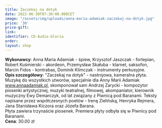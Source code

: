 ```yaml
---
title: Zaczekaj na dotyk
date: 2022-06-30T07:30:00.000CET
image: "/assets/img/uploads/anna-maria-adamiak-zaczekaj-na-dotyk.jpg"
price: '30' 
price-gift: 
link: 
identifier: CD-Audio-Gloria
order: 
layout: shop
---
```

       
**Wykonawcy**: Anna Maria Adamiak - śpiew, Krzysztof Jaszczak - fortepian, Robert Kuśmierski - akordeon, Przemysław Skałuba - klarnet, saksofon, Marcin Fidos - kontrabas, Dominik Klimczak - instrumenty perkusyjne.    
**Opis szczegółowy**: "Zaczekaj na dotyk" - nastrojowa, kameralna płyta. Muzykę do wszystkich  utworów, specjalnie  dla Anny Marii Adamiak www.annaadamiak.pl, skomponował sam Andrzej Zarycki - kompozytor piosenki artystycznej, muzyki teatralnej, filmowej, akompaniator, kierownik muzyczny Ewy Demarczyk, od lat związany z Piwnicą pod Baranami. Teksty napisane przez współczesnych poetów - Irenę Zielińską, Henryka Rejmera, Jana Stanisława Kiczora oraz Józefa Barana.   
Płyta zawiera trzynaście piosenek. Premiera płyty odbyła się w Piwnicy pod Baranami.  
**Cena**: 30.00 zł   

   
  
 
